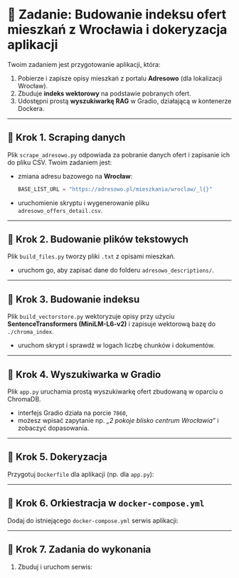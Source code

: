 # 📝 Zadanie: Budowanie indeksu ofert mieszkań z Wrocławia i dokeryzacja aplikacji

Twoim zadaniem jest przygotowanie aplikacji, która:

1. Pobierze i zapisze opisy mieszkań z portalu **Adresowo** (dla lokalizacji Wrocław).
2. Zbuduje **indeks wektorowy** na podstawie pobranych ofert.
3. Udostępni prostą **wyszukiwarkę RAG** w Gradio, działającą w kontenerze Dockera.

---

## 🔹 Krok 1. Scraping danych

Plik `scrape_adresowo.py` odpowiada za pobranie danych ofert i zapisanie ich do pliku CSV.
Twoim zadaniem jest:

* zmiana adresu bazowego na **Wrocław**:

  ```python
  BASE_LIST_URL = "https://adresowo.pl/mieszkania/wroclaw/_l{}"
  ```
* uruchomienie skryptu i wygenerowanie pliku `adresowo_offers_detail.csv`.

---

## 🔹 Krok 2. Budowanie plików tekstowych

Plik `build_files.py` tworzy pliki `.txt` z opisami mieszkań.

* uruchom go, aby zapisać dane do folderu `adresowo_descriptions/`.

---

## 🔹 Krok 3. Budowanie indeksu

Plik `build_vectorstore.py` wektoryzuje opisy przy użyciu **SentenceTransformers (MiniLM-L6-v2)** i zapisuje wektorową bazę do `./chroma_index`.

* uruchom skrypt i sprawdź w logach liczbę chunków i dokumentów.

---

## 🔹 Krok 4. Wyszukiwarka w Gradio

Plik `app.py` uruchamia prostą wyszukiwarkę ofert zbudowaną w oparciu o ChromaDB.

* interfejs Gradio działa na porcie `7860`,
* możesz wpisać zapytanie np. *„2 pokoje blisko centrum Wrocławia”* i zobaczyć dopasowania.

---

## 🔹 Krok 5. Dokeryzacja

Przygotuj `Dockerfile` dla aplikacji (np. dla `app.py`):

---

## 🔹 Krok 6. Orkiestracja w `docker-compose.yml`

Dodaj do istniejącego `docker-compose.yml` serwis aplikacji:



---

## 🔹 Krok 7. Zadania do wykonania

1. Zbuduj i uruchom serwis:
